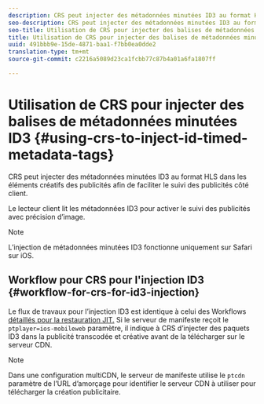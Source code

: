 ```yaml
---
description: CRS peut injecter des métadonnées minutées ID3 au format HLS dans les éléments créatifs des publicités afin de faciliter le suivi des publicités côté client.
seo-description: CRS peut injecter des métadonnées minutées ID3 au format HLS dans les éléments créatifs des publicités afin de faciliter le suivi des publicités côté client.
seo-title: Utilisation de CRS pour injecter des balises de métadonnées minutées ID3
title: Utilisation de CRS pour injecter des balises de métadonnées minutées ID3
uuid: 491bbb9e-15de-4871-baa1-f7bb0ea0dde2
translation-type: tm+mt
source-git-commit: c2216a5089d23ca1fcbb77c87b4a01a6fa1807ff

---
```



# Utilisation de CRS pour injecter des balises de métadonnées minutées ID3 {#using-crs-to-inject-id-timed-metadata-tags}

CRS peut injecter des métadonnées minutées ID3 au format HLS dans les éléments créatifs des publicités afin de faciliter le suivi des publicités côté client.

Le lecteur client lit les métadonnées ID3 pour activer le suivi des publicités avec précision d’image.

>[!NOTE]
>
>L’injection de métadonnées minutées ID3 fonctionne uniquement sur Safari sur iOS.

## Workflow pour CRS pour l&#39;injection ID3 {#workflow-for-crs-for-id3-injection}

Le flux de travaux pour l’injection ID3 est identique à celui des Workflows [détaillés pour la restauration JIT.](../creative-repackaging-service/jit-repackage.md) Si le serveur de manifeste reçoit le `ptplayer=ios-mobileweb` paramètre, il indique à CRS d’injecter des paquets ID3 dans la publicité transcodée et créative avant de la télécharger sur le serveur CDN.

>[!NOTE]
>
>Dans une configuration multiCDN, le serveur de manifeste utilise le `ptcdn` paramètre de l’URL d’amorçage pour identifier le serveur CDN à utiliser pour télécharger la création publicitaire.